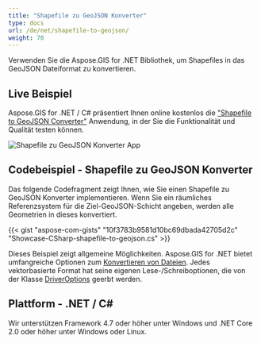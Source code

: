 ```yaml
---
title: "Shapefile zu GeoJSON Konverter"
type: docs
url: /de/net/shapefile-to-geojson/
weight: 70
---
```


Verwenden Sie die Aspose.GIS for .NET Bibliothek, um Shapefiles in das GeoJSON Dateiformat zu konvertieren.

## **Live Beispiel**

Aspose.GIS for .NET / C# präsentiert Ihnen online kostenlos die ["Shapefile to GeoJSON Converter"](https://products.aspose.app/gis/conversion/shapefile-to-geojson) Anwendung, in der Sie die Funktionalität und Qualität testen können.

![Shapefile zu GeoJSON Konverter App](conversion.png)

## **Codebeispiel - Shapefile zu GeoJSON Konverter**

Das folgende Codefragment zeigt Ihnen, wie Sie einen Shapefile zu GeoJSON Konverter implementieren. Wenn Sie ein räumliches Referenzsystem für die Ziel-GeoJSON-Schicht angeben, werden alle Geometrien in dieses konvertiert. 

{{< gist "aspose-com-gists" "10f3783b9581d10bc69dbada42705d2c" "Showcase-CSharp-shapefile-to-geojson.cs" >}}

Dieses Beispiel zeigt allgemeine Möglichkeiten. Aspose.GIS for .NET bietet umfangreiche Optionen zum [Konvertieren von Dateien](https://docs.aspose.com/gis/net/vector-layers/). Jedes vektorbasierte Format hat seine eigenen Lese-/Schreiboptionen, die von der Klasse [DriverOptions](https://reference.aspose.com/gis/net/aspose.gis/driveroptions) geerbt werden.

## **Plattform - .NET / C#**

Wir unterstützen Framework 4.7 oder höher unter Windows und .NET Core 2.0 oder höher unter Windows oder Linux.
